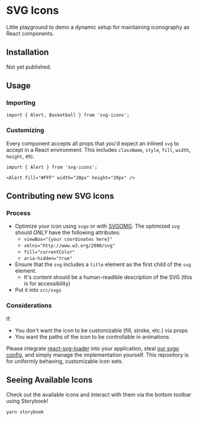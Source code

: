 # SVG Icons

Little playground to demo a dynamic setup for maintaining iconography as React components.

## Installation

Not yet published.

## Usage

### Importing

```JS
import { Alert, Basketball } from 'svg-icons';
```

### Customizing

Every component accepts all props that you'd expect an inlined `svg` to accept in a React environment. This includes `className`, `style`, `fill`, `width`, `height`, etc.

```JS
import { Alert } from 'svg-icons';

<Alert fill="#FFF" width="20px" height="20px" />
```

## Contributing new SVG Icons

### Process

- Optimize your icon using `svgo` or with [SVGOMG](https://jakearchibald.github.io/svgomg/). The optimized `svg` should _ONLY_ have the following attributes:
  - `viewBox="{your coordinates here}"`
  - `xmlns="http://www.w3.org/2000/svg"`
  - `fill="currentColor"`
  - `aria-hidden="true"`
- Ensure that the `svg` includes a `title` element as the first child of the `svg` element.
  - It's content should be a human-readible description of the SVG (this is for accessibility)
- Put it into `src/svgs`

### Considerations

If:

- You don't want the icon to be customizable (fill, stroke, etc.) via props
- You want the paths of the icon to be controllable in animations

Please integrate [react-svg-loader](https://github.com/boopathi/react-svg-loader) into your application, steal [our svgo config](./svgo.config.js), and simply manage the implementation yourself. This repository is for uniformly behaving, customizable icon sets.

## Seeing Available Icons

Check out the available icons and interact with them via the bottom toolbar using Storybook!

`yarn storybook`

<!-- TODO: Host static instance of Storybook -->
